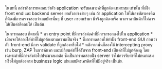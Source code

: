 ในบทนี้ กล่าวถึงการทดสอบว่าตัว application จะรับเฉพาะค่าที่ถูกต้องเหมาะสม เท่านั้น ทั้งฝั่ง front end และ backend server ยกตัวอย่างง่ายๆ เช่น ถ้า application ให้ใส่เลขบัตรเครดิต ก็ต้องมีการตรวจสอบว่าเลขบัตรนั้นๆ ที่ user กรอกเข้ามา มีจริงถูกต้องหรือ พวกราคาสินค้าก็ไม่ควรใส่เป็นค่าติดลบได้ เป็นต้น

ในการทดสอบ ก็ตามนี้
	* 
หา entry point ที่มีการส่งต่อค่าที่มีการกรอกลงไปใน application 
	* 
เมื่อเจอให้ลองใส่ค่าที่ไม่ถูกต้องตามความเป็นจริง
	* 
ซึ่งการทดสอบให้ทำฝั่ง front-end GUI ก่อนว่าตัว front-end มีการ validate ที่ถูกต้องหรือไม่
	* 
หลังจากนั้นก็ลองใช้ intercepting proxy เช่น burp, ZAP ในการค้นหา และเปลี่ยนค่าที่ได้รับจาก front-end เป็นค่าที่ไม่ถูกต้องดู โดยเฉพาะค่าที่มีการส่งต่อไปประมวลผลต่อ ซึ่งเป็นการทดสอบฝั่ง server ว่าไม่ควรรับค่าที่ไม่เหมาะสม หรือไม่ถูกต้องตาม business logic เช่นเลขบัตรเครดิตที่ไม่มีอยู่จริง เป็นต้น



